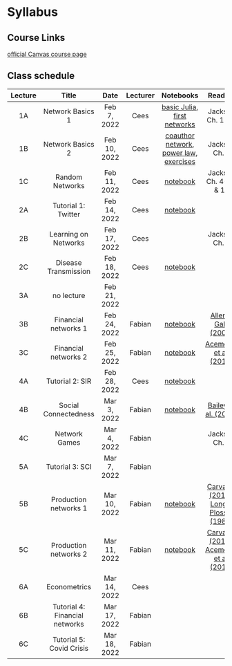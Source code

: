 # Syllabus

## Course Links

[official Canvas course page](https://canvas.uva.nl/courses/29557)

## Class schedule

| Lecture | Title | Date | Lecturer | Notebooks | Reading |
|:-------:|:-----:|:----:|:--------:|:---------:|:-------:|
| 1A | Network Basics 1      | Feb  7, 2022 | Cees   | [basic Julia](/notebooks/notebooks_basic-julia), [first networks](/notebooks/notebooks_first-networks) | Jackson Ch. 1 & 2 |
| 1B | Network Basics 2      | Feb 10, 2022 | Cees   | [coauthor network](/notebooks/notebooks_coauthors), [power law](/notebooks/notebooks_power_law), [exercises](/notebooks/notebooks_exercises-week1) | Jackson Ch. 3 |
| 1C | Random Networks       | Feb 11, 2022 | Cees   | [notebook](/notebooks/notebooks_random-networks) | Jackson Ch. 4--6 & 11 |
| 2A | Tutorial 1: Twitter   | Feb 14, 2022 | Cees   | [notebook](/notebooks/notebooks_twitter) | |
| 2B | Learning on Networks  | Feb 17, 2022 | Cees   |  | Jackson Ch. 8 |
| 2C | Disease Transmission  | Feb 18, 2022 | Cees   | [notebook](/notebooks/notebooks_disease)  | |
| 3A | no lecture            | Feb 21, 2022 |        |                        | |
| 3B | Financial networks 1  | Feb 24, 2022 | Fabian | [notebook](/notebooks/notebooks_risk-sharing)    | [Allen & Gale (2000)](https://www.jstor.org/stable/10.1086/262109) |
| 3C | Financial networks 2  | Feb 25, 2022 | Fabian | [notebook](/notebooks/notebooks_systemic-risk)    | [Acemoglu et al. (2015)](https://www.aeaweb.org/articles?id=10.1257/aer.20130456) |
| 4A | Tutorial 2: SIR       | Feb 28, 2022 | Cees   | [notebook](/notebooks/notebooks_school-closures) | |
| 4B | Social Connectedness  | Mar  3, 2022 | Fabian | [notebook](/notebooks/notebooks_facebook) | [Bailey et al. (2018)](https://www.aeaweb.org/articles?id=10.1257/jep.32.3.259) | 
| 4C | Network Games         | Mar  4, 2022 | Fabian | | Jackson Ch. 9 |
| 5A | Tutorial 3: SCI       | Mar  7, 2022 | Fabian | | |
| 5B | Production networks 1 | Mar 10, 2022 | Fabian | [notebook](/notebooks/notebooks_production) | [Carvalho (2014)](https://www.aeaweb.org/articles.php?doi=10.1257/jep.28.4.23), [Long & Plosser (1982)](https://www.jstor.org/stable/1840430) |
| 5C | Production networks 2 | Mar 11, 2022 | Fabian | [notebook](/notebooks/notebooks_production) | [Carvalho (2014)](https://www.aeaweb.org/articles.php?doi=10.1257/jep.28.4.23), [Acemoglu et al. (2012)](https://economics.mit.edu/files/8135) |
| 6A | Econometrics          | Mar 14, 2022 | Cees   | | |
| 6B | Tutorial 4: Financial networks | Mar 17, 2022 | Fabian | | |
| 6C | Tutorial 5: Covid Crisis       | Mar 18, 2022 | Fabian | | |


